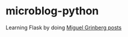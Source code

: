 # microblog-python

Learning Flask by doing  [Miguel Grinberg posts](https://blog.miguelgrinberg.com/post/the-flask-mega-tutorial-part-i-hello-world)
